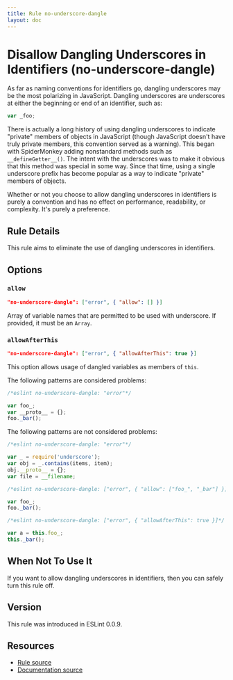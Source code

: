 ```yaml
---
title: Rule no-underscore-dangle
layout: doc
---
```

<!-- Note: No pull requests accepted for this file. See README.md in the root directory for details. -->

# Disallow Dangling Underscores in Identifiers (no-underscore-dangle)

As far as naming conventions for identifiers go, dangling underscores may be the most polarizing in JavaScript. Dangling underscores are underscores at either the beginning or end of an identifier, such as:

```js
var _foo;
```

There is actually a long history of using dangling underscores to indicate "private" members of objects in JavaScript (though JavaScript doesn't have truly private members, this convention served as a warning). This began with SpiderMonkey adding nonstandard methods such as `__defineGetter__()`. The intent with the underscores was to make it obvious that this method was special in some way. Since that time, using a single underscore prefix has become popular as a way to indicate "private" members of objects.

Whether or not you choose to allow dangling underscores in identifiers is purely a convention and has no effect on performance, readability, or complexity. It's purely a preference.

## Rule Details

This rule aims to eliminate the use of dangling underscores in identifiers.

## Options

### `allow`

```json
"no-underscore-dangle": ["error", { "allow": [] }]
```

Array of variable names that are permitted to be used with underscore. If provided, it must be an `Array`.

### `allowAfterThis`

```json
"no-underscore-dangle": ["error", { "allowAfterThis": true }]
```

This option allows usage of dangled variables as members of `this`.

The following patterns are considered problems:

```js
/*eslint no-underscore-dangle: "error"*/

var foo_;
var __proto__ = {};
foo._bar();
```

The following patterns are not considered problems:

```js
/*eslint no-underscore-dangle: "error"*/

var _ = require('underscore');
var obj = _.contains(items, item);
obj.__proto__ = {};
var file = __filename;
```


```js
/*eslint no-underscore-dangle: ["error", { "allow": ["foo_", "_bar"] }]*/

var foo_;
foo._bar();
```

```js
/*eslint no-underscore-dangle: ["error", { "allowAfterThis": true }]*/

var a = this.foo_;
this._bar();
```

## When Not To Use It

If you want to allow dangling underscores in identifiers, then you can safely turn this rule off.

## Version

This rule was introduced in ESLint 0.0.9.

## Resources

* [Rule source](https://github.com/eslint/eslint/tree/master/lib/rules/no-underscore-dangle.js)
* [Documentation source](https://github.com/eslint/eslint/tree/master/docs/rules/no-underscore-dangle.md)
